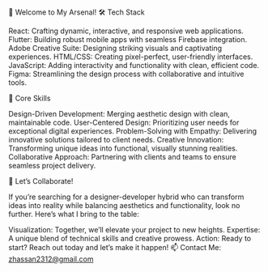👋 Welcome to My Arsenal!
🛠️ Tech Stack

React: Crafting dynamic, interactive, and responsive web applications.
Flutter: Building robust mobile apps with seamless Firebase integration.
Adobe Creative Suite: Designing striking visuals and captivating experiences.
HTML/CSS: Creating pixel-perfect, user-friendly interfaces.
JavaScript: Adding interactivity and functionality with clean, efficient code.
Figma: Streamlining the design process with collaborative and intuitive tools.

🌟 Core Skills

Design-Driven Development: Merging aesthetic design with clean, maintainable code.
User-Centered Design: Prioritizing user needs for exceptional digital experiences.
Problem-Solving with Empathy: Delivering innovative solutions tailored to client needs.
Creative Innovation: Transforming unique ideas into functional, visually stunning realities.
Collaborative Approach: Partnering with clients and teams to ensure seamless project delivery.

🤝 Let’s Collaborate!

If you’re searching for a designer-developer hybrid who can transform ideas into reality while balancing aesthetics and functionality, look no further. Here’s what I bring to the table:

Visualization: Together, we’ll elevate your project to new heights.
Expertise: A unique blend of technical skills and creative prowess.
Action: Ready to start? Reach out today and let’s make it happen!
📫 Contact Me: zhassan2312@gmail.com
